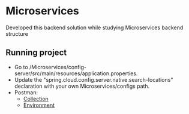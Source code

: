 # Microservices

Developed this backend solution while studying Microservices backend structure

## Running project

* Go to /Microservices/config-server/src/main/resources/application.properties.
* Update the "spring.cloud.config.server.native.search-locations" declaration with your own Microservices/configs path.
* Postman:
    * [Collection](../../raw/master/postman-files/PetShop.postman_collection.json)
    * [Environment](../../raw/master/postman-files/PetShopEnv.postman_environment.json)
